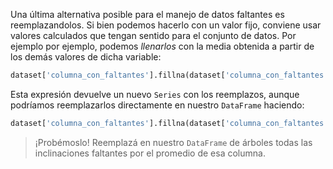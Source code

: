 Una última alternativa posible para el manejo de datos faltantes es reemplazandolos. Si bien podemos hacerlo con un valor fijo, conviene usar valores calculados que tengan sentido para el conjunto de datos. Por ejemplo por ejemplo, podemos _llenarlos_ con la media obtenida a partir de los demás valores de dicha variable:

```python
dataset['columna_con_faltantes'].fillna(dataset['columna_con_faltantes'].mean())
```

Esta expresión devuelve un nuevo `Series` con los reemplazos, aunque podríamos reemplazarlos directamente en nuestro `DataFrame` haciendo:

```python
dataset['columna_con_faltantes'].fillna(dataset['columna_con_faltantes'].mean(), inplace=True)
```

> ¡Probémoslo! Reemplazá en nuestro `DataFrame` de árboles todas las inclinaciones faltantes por el promedio de esa columna. 
